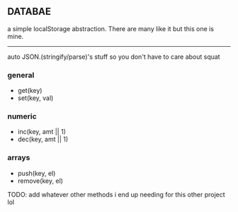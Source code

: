 DATABAE
----------------------

a simple localStorage abstraction. There are many like it but this one is mine.

-----------------------------

auto JSON.(stringify/parse)'s stuff so you don't have to care about squat

### general
- get(key)
- set(key, val)

### numeric
- inc(key, amt || 1)  
- dec(key, amt || 1)

### arrays
- push(key, el)
- remove(key, el)

TODO: add whatever other methods i end up needing for this other project lol